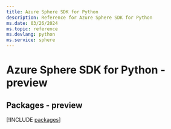 ```yaml
---
title: Azure Sphere SDK for Python
description: Reference for Azure Sphere SDK for Python
ms.date: 03/26/2024
ms.topic: reference
ms.devlang: python
ms.service: sphere
---
```

# Azure Sphere SDK for Python - preview
## Packages - preview
[!INCLUDE [packages](sphere-index.md)]